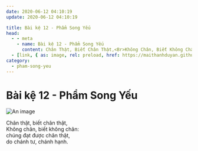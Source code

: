 ```yaml
---
date: 2020-06-12 04:10:19
update: 2020-06-12 04:10:19

title: Bài kệ 12 - Phẩm Song Yếu
head:
  - - meta
    - name: Bài kệ 12 - Phẩm Song Yếu
      content: Chân Thật, Biết Chân Thật,<Br>Không Chân, Biết Không Chân <Br>Chúng Đạt Được Chân Thật,<Br>Do Chánh Tư, Chánh Hạnh.<Br>
  - [link, { as: image, rel: preload, href: https://maithanhduyan.github.io/kinh-phap-cu/img/pham-song-yeu/pham-song-yeu-012.jpg }]
category:
  - pham-song-yeu
---
```


# Bài kệ 12 - Phẩm Song Yếu

![An image](/img/pham-song-yeu/pham-song-yeu-012.jpg)

Chân thật, biết chân thật,<br>Không chân, biết không chân:<br>chúng đạt được chân thật,<br>do chánh tư, chánh hạnh.<br>
